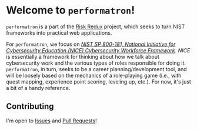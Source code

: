 # Welcome to `performatron`!

`performatron` is a part of the [Risk Redux](https://risk-redux.io) project, which seeks to turn NIST frameworks into practical web applications.

For `performatron`, we focus on _[NIST SP 800-181, National Initiative for Cybersecurity Education (NICE) Cybersecurity Workforce Framework](https://csrc.nist.gov/publications/detail/sp/800-181/final)_. _NICE_ is essentially a framework for thinking about how we talk about cybersecurity work and the various types of roles responsible for doing it. `performatron`, in turn, seeks to be a career planning/development tool, and will be loosely based on the mechanics of a role-playing game (i.e., with quest mapping, experience point scoring, leveling up, etc.). For now, it's just a bit of a handy reference.

## Contributing

I'm open to [Issues](issues) and [Pull Requests](pulls)!